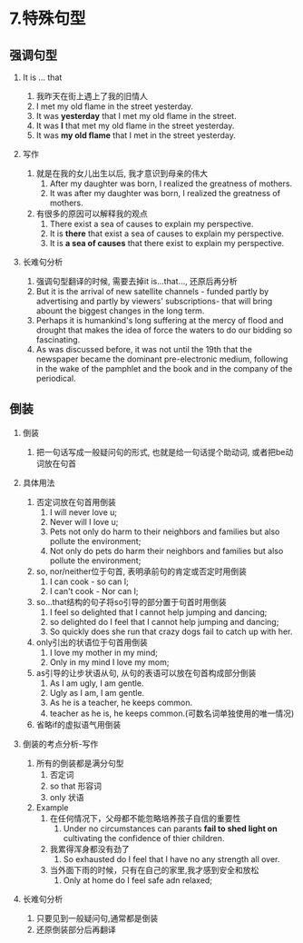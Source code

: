 # 7.特殊句型

## 强调句型

1. It is ... that
   1. 我昨天在街上遇上了我的旧情人
   2. I met my old flame in the street yesterday.
   3. It was **yesterday** that I met my old flame in the street.
   4. It was **I** that met my old flame in the street yesterday.
   5. It was **my old flame** that I met in the street yesterday.

2. 写作
   1. 就是在我的女儿出生以后, 我才意识到母亲的伟大
      1. After my daughter was born, I realized the greatness of mothers.
      2. It was after my daughter was born, I realized the greatness of mothers.
   2. 有很多的原因可以解释我的观点
      1. There exist a sea of causes to explain my perspective.
      1. It is **there** that exist a sea of causes to explain my perspective.
      1. It is **a sea of causes** that there exist to explain my perspective.

3. 长难句分析
   1. 强调句型翻译的时候, 需要去掉it is...that..., 还原后再分析
   2. But it is the arrival of new satellite channels - funded partly by advertising and partly by viewers' subscriptions- that will bring abount the biggest changes in the long term.
   3. Perhaps it is humankind's long suffering at the mercy of flood and drought that makes the idea of force the waters to do our bidding so fascinating.
   4. As was discussed before, it was not until the 19th that the newspaper became the dominant pre-electronic medium, following in the wake of the pamphlet and the book and in the company of the periodical.

## 倒装

1. 倒装
   1. 把一句话写成一般疑问句的形式, 也就是给一句话提个助动词, 或者把be动词放在句首

2. 具体用法
   1. 否定词放在句首用倒装
      1. I will never love u;
      2. Never will I love u;
      3. Pets not only do harm to their neighbors and families but also pollute the environment;
      4. Not only do pets do harm their neighbors and families but also pollute the environment;
   2. so, nor/neither位于句首, 表明承前句的肯定或否定时用倒装
      1. I can cook - so can I;
      2. I can't cook - Nor can I;
   3. so...that结构的句子将so引导的部分置于句首时用倒装
      1. I feel so delighted that I cannot help jumping and dancing;
      2. so delighted do I feel that I cannot help jumping and dancing;
      3. So quickly does she run that crazy dogs fail to catch up with her.
   4. only引出的状语位于句首用倒装
      1. I love my mother in my mind;
      2. Only in my mind I love my mom;
   5. as引导的让步状语从句, 从句的表语可以放在句首构成部分倒装
      1. As I am ugly, I am gentle.
      2. Ugly as I am, I am gentle.
      3. As he is a teacher, he keeps common.
      4. teacher as he is, he keeps common.(可数名词单独使用的唯一情况)
   6. 省略if的虚拟语气用倒装

3. 倒装的考点分析-写作
   1. 所有的倒装都是满分句型
      1. 否定词
      2. so that 形容词
      3. only 状语
   2. Example
      1. 在任何情况下，父母都不能忽略培养孩子自信的重要性
         1. Under no circumstances can parants **fail to shed light on** cultivating the confidence of thier children.
      2. 我累得浑身都没有劲了
         1. So exhausted do I feel that I have no any strength all over.
      3. 当外面下雨的时候，只有在自己的家里,我才感到安全和放松
         1. Only at home do I feel safe adn relaxed;

4. 长难句分析
   1. 只要见到一般疑问句,通常都是倒装
   2. 还原倒装部分后再翻译
